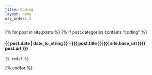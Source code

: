 ```yaml
---
title: Coding
layout: home
nav_order: 2
---
```


{% for post in site.posts %}
    {% if post.categories contains “coding” %}
#### {{ post.date | date_to_string }} - [{{ post.title }}]({{ site.base_url }}{{ post.url }})
    {% endif %}
    
{% endfor %}